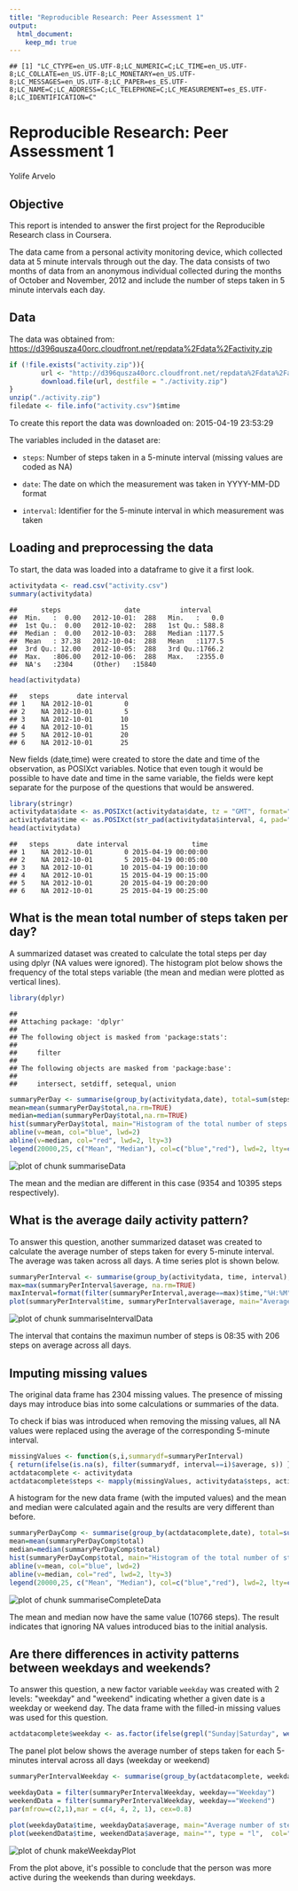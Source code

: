 ```yaml
---
title: "Reproducible Research: Peer Assessment 1"
output:
  html_document:
    keep_md: true
---
```



```
## [1] "LC_CTYPE=en_US.UTF-8;LC_NUMERIC=C;LC_TIME=en_US.UTF-8;LC_COLLATE=en_US.UTF-8;LC_MONETARY=en_US.UTF-8;LC_MESSAGES=en_US.UTF-8;LC_PAPER=es_ES.UTF-8;LC_NAME=C;LC_ADDRESS=C;LC_TELEPHONE=C;LC_MEASUREMENT=es_ES.UTF-8;LC_IDENTIFICATION=C"
```

# Reproducible Research: Peer Assessment 1
Yolife Arvelo

## Objective
This report is intended to answer the first project for the Reproducible
Research class in Coursera.

The data came from a personal activity monitoring device, which collected data
at 5 minute intervals through out the day. The data consists of two months of data from an
anonymous individual collected during the months of October and November, 2012 and include the
number of steps taken in 5 minute intervals each day.

## Data
The data was obtained from: https://d396qusza40orc.cloudfront.net/repdata%2Fdata%2Factivity.zip


```r
if (!file.exists("activity.zip")){
        url <- "http://d396qusza40orc.cloudfront.net/repdata%2Fdata%2Factivity.zip"
        download.file(url, destfile = "./activity.zip")
}
unzip("./activity.zip")
filedate <- file.info("activity.csv")$mtime
```

To create this report the data was downloaded on: 2015-04-19 23:53:29

The variables included in the dataset are:

- `steps`: Number of steps taken in a 5-minute interval (missing values are coded as NA)

- `date`: The date on which the measurement was taken in YYYY-MM-DD format

- `interval`: Identifier for the 5-minute interval in which measurement was taken

## Loading and preprocessing the data
To start, the data was loaded into a dataframe to give it a first look.

```r
activitydata <- read.csv("activity.csv")
summary(activitydata)
```

```
##      steps                date          interval     
##  Min.   :  0.00   2012-10-01:  288   Min.   :   0.0  
##  1st Qu.:  0.00   2012-10-02:  288   1st Qu.: 588.8  
##  Median :  0.00   2012-10-03:  288   Median :1177.5  
##  Mean   : 37.38   2012-10-04:  288   Mean   :1177.5  
##  3rd Qu.: 12.00   2012-10-05:  288   3rd Qu.:1766.2  
##  Max.   :806.00   2012-10-06:  288   Max.   :2355.0  
##  NA's   :2304     (Other)   :15840
```

```r
head(activitydata)
```

```
##   steps       date interval
## 1    NA 2012-10-01        0
## 2    NA 2012-10-01        5
## 3    NA 2012-10-01       10
## 4    NA 2012-10-01       15
## 5    NA 2012-10-01       20
## 6    NA 2012-10-01       25
```

New fields (date,time) were created to store the date and time of the observation, as POSIXct variables. Notice that even tough it would be possible to have date and time in the same variable, the fields were kept separate for the purpose of the questions that would be answered.


```r
library(stringr)
activitydata$date <- as.POSIXct(activitydata$date, tz = "GMT", format="%Y-%m-%d")
activitydata$time <- as.POSIXct(str_pad(activitydata$interval, 4, pad="0"), tz = "GMT", format="%H%M")
head(activitydata)
```

```
##   steps       date interval                time
## 1    NA 2012-10-01        0 2015-04-19 00:00:00
## 2    NA 2012-10-01        5 2015-04-19 00:05:00
## 3    NA 2012-10-01       10 2015-04-19 00:10:00
## 4    NA 2012-10-01       15 2015-04-19 00:15:00
## 5    NA 2012-10-01       20 2015-04-19 00:20:00
## 6    NA 2012-10-01       25 2015-04-19 00:25:00
```

## What is the mean total number of steps taken per day?

A summarized dataset was created to calculate the total steps per day using dplyr (NA values were ignored). The histogram plot below shows the frequency of the total steps variable (the mean and median were plotted as vertical lines).

```r
library(dplyr)
```

```
## 
## Attaching package: 'dplyr'
## 
## The following object is masked from 'package:stats':
## 
##     filter
## 
## The following objects are masked from 'package:base':
## 
##     intersect, setdiff, setequal, union
```

```r
summaryPerDay <- summarise(group_by(activitydata,date), total=sum(steps,na.rm=TRUE))
mean=mean(summaryPerDay$total,na.rm=TRUE)
median=median(summaryPerDay$total,na.rm=TRUE)
hist(summaryPerDay$total, main="Histogram of the total number of steps taken each day", col="lightgreen", xlab="Number of steps")
abline(v=mean, col="blue", lwd=2)
abline(v=median, col="red", lwd=2, lty=3)
legend(20000,25, c("Mean", "Median"), col=c("blue","red"), lwd=2, lty=c(1,3))
```

![plot of chunk summariseData](figure/summariseData-1.png) 

The mean and the median are different in this case (9354 and 10395 steps respectively).


## What is the average daily activity pattern?
To answer this question, another summarized dataset was created to calculate the average number of
steps taken for every 5-minute interval. The average was taken across all days. A time series plot is shown below.

```r
summaryPerInterval <- summarise(group_by(activitydata, time, interval), average=mean(steps,na.rm=TRUE))
max=max(summaryPerInterval$average, na.rm=TRUE)
maxInterval=format(filter(summaryPerInterval,average==max)$time,"%H:%M")
plot(summaryPerInterval$time, summaryPerInterval$average, main="Average number of steps taken per 5-minute interval", type = "l",  col="green", xlab="Average number of steps", ylab="Time interval")
```

![plot of chunk summariseIntervalData](figure/summariseIntervalData-1.png) 

The interval that contains the maximun number of steps is 08:35 with 206 steps on average across all days.

## Imputing missing values
The original data frame has 2304 missing values. The presence of missing days may introduce bias into some calculations or summaries of the data.

To check if bias was introduced when removing the missing values, all NA values were replaced using
the average of the corresponding 5-minute interval.

```r
missingValues <- function(s,i,summarydf=summaryPerInterval)
{ return(ifelse(is.na(s), filter(summarydf, interval==i)$average, s)) }
actdatacomplete <- activitydata
actdatacomplete$steps <- mapply(missingValues, activitydata$steps, activitydata$interval)
```

A histogram for the new data frame (with the imputed values) and the mean and median were calculated again and the results are very different than before.

```r
summaryPerDayComp <- summarise(group_by(actdatacomplete,date), total=sum(steps))
mean=mean(summaryPerDayComp$total)
median=median(summaryPerDayComp$total)
hist(summaryPerDayComp$total, main="Histogram of the total number of steps taken each day", col="lightgreen", xlab="Number of steps")
abline(v=mean, col="blue", lwd=2)
abline(v=median, col="red", lwd=2, lty=3)
legend(20000,25, c("Mean", "Median"), col=c("blue","red"), lwd=2, lty=c(1,3))
```

![plot of chunk summariseCompleteData](figure/summariseCompleteData-1.png) 

The mean and median now have the same value (10766 steps). The result indicates that ignoring NA values introduced bias to the initial analysis.

## Are there differences in activity patterns between weekdays and weekends?
To answer this question, a new factor variable `weekday` was created with 2 levels: "weekday" and "weekend" indicating whether a given date is a weekday or weekend day. The data frame with the filled-in missing values was used for this question.


```r
actdatacomplete$weekday <- as.factor(ifelse(grepl("Sunday|Saturday", weekdays(actdatacomplete$date)),"Weekend", "Weekday"))
```

The panel plot below shows the average number of steps taken for each 5-minutes interval across all days (weekday or weekend)

```r
summaryPerIntervalWeekday <- summarise(group_by(actdatacomplete, weekday, time), average=mean(steps))

weekdayData = filter(summaryPerIntervalWeekday, weekday=="Weekday")
weekendData = filter(summaryPerIntervalWeekday, weekday=="Weekend")
par(mfrow=c(2,1),mar = c(4, 4, 2, 1), cex=0.8)

plot(weekdayData$time, weekdayData$average, main="Average number of steps taken per 5-minute interval (Weekday/Weekend)", type = "l",  col="green", xlab="", ylab="Steps (Weekday)")
plot(weekendData$time, weekendData$average, main="", type = "l",  col="green", xlab="Time interval", ylab="Steps (Weekend)")
```

![plot of chunk makeWeekdayPlot](figure/makeWeekdayPlot-1.png) 

From the plot above, it's possible to conclude that the person was more active during the weekends than during weekdays.
